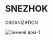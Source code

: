 # SNEZHOK
ORGANIZATION

![Зимний дом-1](https://user-images.githubusercontent.com/95538625/144720844-3417a179-83a4-4dac-a905-1eda83d7bca9.jpg)
